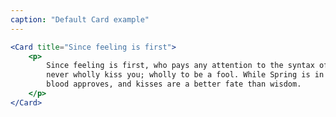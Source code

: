 ```yaml
---
caption: "Default Card example"
---
```


<!-- markdownlint-disable MD041 -->
<!-- dprint-ignore -->

```jsx
<Card title="Since feeling is first">
	<p>
		Since feeling is first, who pays any attention to the syntax of things will
		never wholly kiss you; wholly to be a fool. While Spring is in the world my
		blood approves, and kisses are a better fate than wisdom.
	</p>
</Card>
```
